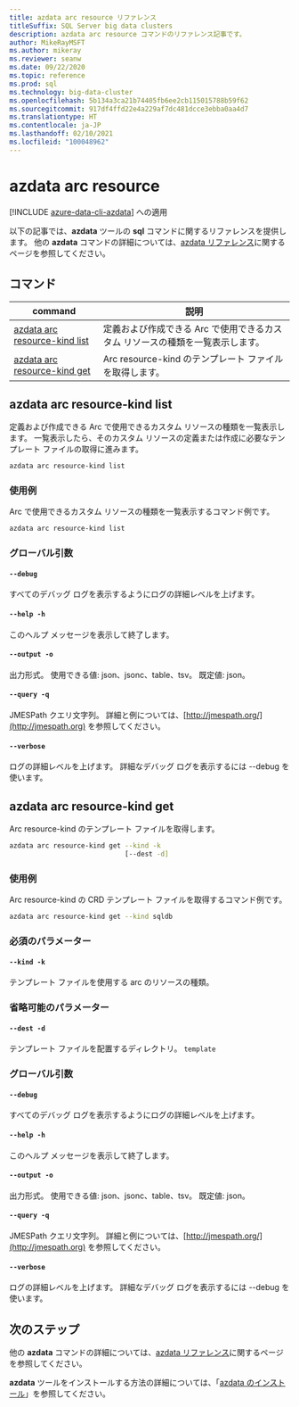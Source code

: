 ```yaml
---
title: azdata arc resource リファレンス
titleSuffix: SQL Server big data clusters
description: azdata arc resource コマンドのリファレンス記事です。
author: MikeRayMSFT
ms.author: mikeray
ms.reviewer: seanw
ms.date: 09/22/2020
ms.topic: reference
ms.prod: sql
ms.technology: big-data-cluster
ms.openlocfilehash: 5b134a3ca21b74405fb6ee2cb115015788b59f62
ms.sourcegitcommit: 917df4ffd22e4a229af7dc481dcce3ebba0aa4d7
ms.translationtype: HT
ms.contentlocale: ja-JP
ms.lasthandoff: 02/10/2021
ms.locfileid: "100048962"
---
```

# <a name="azdata-arc-resource"></a>azdata arc resource

[!INCLUDE [azure-data-cli-azdata](../../includes/azure-data-cli-azdata.md)] への適用

以下の記事では、**azdata** ツールの **sql** コマンドに関するリファレンスを提供します。 他の **azdata** コマンドの詳細については、[azdata リファレンス](reference-azdata.md)に関するページを参照してください。

## <a name="commands"></a>コマンド

|command|説明|
| --- | --- |
[azdata arc resource-kind list](#azdata-arc-resource-kind-list) | 定義および作成できる Arc で使用できるカスタム リソースの種類を一覧表示します。
[azdata arc resource-kind get](#azdata-arc-resource-kind-get) | Arc resource-kind のテンプレート ファイルを取得します。
## <a name="azdata-arc-resource-kind-list"></a>azdata arc resource-kind list
定義および作成できる Arc で使用できるカスタム リソースの種類を一覧表示します。 一覧表示したら、そのカスタム リソースの定義または作成に必要なテンプレート ファイルの取得に進みます。
```bash
azdata arc resource-kind list 
```
### <a name="examples"></a>使用例
Arc で使用できるカスタム リソースの種類を一覧表示するコマンド例です。
```bash
azdata arc resource-kind list
```
### <a name="global-arguments"></a>グローバル引数
#### `--debug`
すべてのデバッグ ログを表示するようにログの詳細レベルを上げます。
#### `--help -h`
このヘルプ メッセージを表示して終了します。
#### `--output -o`
出力形式。  使用できる値: json、jsonc、table、tsv。  既定値: json。
#### `--query -q`
JMESPath クエリ文字列。 詳細と例については、[http://jmespath.org/](http://jmespath.org) を参照してください。
#### `--verbose`
ログの詳細レベルを上げます。 詳細なデバッグ ログを表示するには --debug を使います。
## <a name="azdata-arc-resource-kind-get"></a>azdata arc resource-kind get
Arc resource-kind のテンプレート ファイルを取得します。
```bash
azdata arc resource-kind get --kind -k 
                             [--dest -d]
```
### <a name="examples"></a>使用例
Arc resource-kind の CRD テンプレート ファイルを取得するコマンド例です。
```bash
azdata arc resource-kind get --kind sqldb
```
### <a name="required-parameters"></a>必須のパラメーター
#### `--kind -k`
テンプレート ファイルを使用する arc のリソースの種類。
### <a name="optional-parameters"></a>省略可能のパラメーター
#### `--dest -d`
テンプレート ファイルを配置するディレクトリ。
`template`
### <a name="global-arguments"></a>グローバル引数
#### `--debug`
すべてのデバッグ ログを表示するようにログの詳細レベルを上げます。
#### `--help -h`
このヘルプ メッセージを表示して終了します。
#### `--output -o`
出力形式。  使用できる値: json、jsonc、table、tsv。  既定値: json。
#### `--query -q`
JMESPath クエリ文字列。 詳細と例については、[http://jmespath.org/](http://jmespath.org) を参照してください。
#### `--verbose`
ログの詳細レベルを上げます。 詳細なデバッグ ログを表示するには --debug を使います。

## <a name="next-steps"></a>次のステップ

他の **azdata** コマンドの詳細については、[azdata リファレンス](reference-azdata.md)に関するページを参照してください。 

**azdata** ツールをインストールする方法の詳細については、「[azdata のインストール](..\install\deploy-install-azdata.md)」を参照してください。

